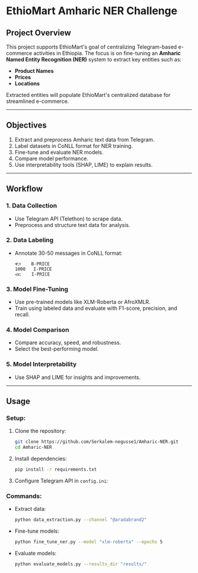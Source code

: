 # EthioMart Amharic NER Challenge

## **Project Overview**
This project supports EthioMart's goal of centralizing Telegram-based e-commerce activities in Ethiopia. The focus is on fine-tuning an **Amharic Named Entity Recognition (NER)** system to extract key entities such as:
- **Product Names**
- **Prices**
- **Locations**

Extracted entities will populate EthioMart's centralized database for streamlined e-commerce.

---

## **Objectives**
1. Extract and preprocess Amharic text data from Telegram.
2. Label datasets in CoNLL format for NER training.
3. Fine-tune and evaluate NER models.
4. Compare model performance.
5. Use interpretability tools (SHAP, LIME) to explain results.

---

## **Workflow**

### 1. **Data Collection**
- Use Telegram API (Telethon) to scrape data.
- Preprocess and structure text data for analysis.

### 2. **Data Labeling**
- Annotate 30-50 messages in CoNLL format:
  ```
  ዋጋ    B-PRICE
  1000   I-PRICE
  ብር    I-PRICE
  ```

### 3. **Model Fine-Tuning**
- Use pre-trained models like XLM-Roberta or AfroXMLR.
- Train using labeled data and evaluate with F1-score, precision, and recall.

### 4. **Model Comparison**
- Compare accuracy, speed, and robustness.
- Select the best-performing model.

### 5. **Model Interpretability**
- Use SHAP and LIME for insights and improvements.

---

## **Usage**

### Setup:
1. Clone the repository:
   ```bash
   git clone https://github.com/Serkalem-negusse1/Amharic-NER.git
   cd Amharic-NER
   ```
2. Install dependencies:
   ```bash
   pip install -r requirements.txt
   ```
3. Configure Telegram API in `config.ini`:



### Commands:
- Extract data:
  ```bash
  python data_extraction.py --channel "@aradabrand2"
  ```
- Fine-tune models:
  ```bash
  python fine_tune_ner.py --model "xlm-roberta" --epochs 5
  ```
- Evaluate models:
  ```bash
  python evaluate_models.py --results_dir "results/"
  ```






